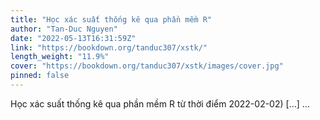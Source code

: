```yaml
---
title: "Học xác suất thống kê qua phần mềm R"
author: "Tan-Duc Nguyen"
date: "2022-05-13T16:31:59Z"
link: "https://bookdown.org/tanduc307/xstk/"
length_weight: "11.9%"
cover: "https://bookdown.org/tanduc307/xstk/images/cover.jpg"
pinned: false
---
```


Học xác suất thống kê qua phần mềm R từ thời điểm 2022-02-02) [...] ...
